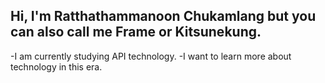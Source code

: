 ## Hi, I'm Ratthathammanoon Chukamlang but you can also call me Frame or Kitsunekung.
-I am currently studying API technology.
-I want to learn more about technology in this era.
